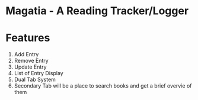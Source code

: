 # Magatia - A Reading Tracker/Logger

# Features
1. Add Entry
2. Remove Entry
3. Update Entry
4. List of Entry Display
5. Dual Tab System 
6. Secondary Tab will be a place to search books and get a brief overvie of them
